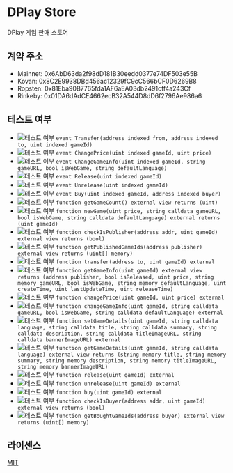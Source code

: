 # DPlay Store
DPlay 게임 판매 스토어

## 계약 주소
- Mainnet: 0x6AbD63da2f98dD181B30eedd0377e74DF503e55B
- Kovan: 0x8C2E9938DBd456ac12329fC9cC566bCF0D6269B8
- Ropsten: 0x81Eba90B7765fda1AF6aEA03db2491cff4a243Cf
- Rinkeby: 0x01DA6dAdCE4662ecB32A544D8dD6f2796Ae986a6

## 테스트 여부
- ![테스트 여부](https://img.shields.io/badge/테스트%20여부-no-red.svg) `event Transfer(address indexed from, address indexed to, uint indexed gameId)`
- ![테스트 여부](https://img.shields.io/badge/테스트%20여부-yes-brightgreen.svg) `event ChangePrice(uint indexed gameId, uint price)`
- ![테스트 여부](https://img.shields.io/badge/테스트%20여부-yes-brightgreen.svg) `event ChangeGameInfo(uint indexed gameId, string gameURL, bool isWebGame, string defaultLanguage)`
- ![테스트 여부](https://img.shields.io/badge/테스트%20여부-yes-brightgreen.svg) `event Release(uint indexed gameId)`
- ![테스트 여부](https://img.shields.io/badge/테스트%20여부-yes-brightgreen.svg) `event Unrelease(uint indexed gameId)`
- ![테스트 여부](https://img.shields.io/badge/테스트%20여부-yes-brightgreen.svg) `event Buy(uint indexed gameId, address indexed buyer)`
- ![테스트 여부](https://img.shields.io/badge/테스트%20여부-yes-brightgreen.svg) `function getGameCount() external view returns (uint)`
- ![테스트 여부](https://img.shields.io/badge/테스트%20여부-yes-brightgreen.svg) `function newGame(uint price, string calldata gameURL, bool isWebGame, string calldata defaultLanguage) external returns (uint gameId)`
- ![테스트 여부](https://img.shields.io/badge/테스트%20여부-yes-brightgreen.svg) `function checkIsPublisher(address addr, uint gameId) external view returns (bool)`
- ![테스트 여부](https://img.shields.io/badge/테스트%20여부-yes-brightgreen.svg) `function getPublishedGameIds(address publisher) external view returns (uint[] memory)`
- ![테스트 여부](https://img.shields.io/badge/테스트%20여부-yes-brightgreen.svg) `function transfer(address to, uint gameId) external`
- ![테스트 여부](https://img.shields.io/badge/테스트%20여부-yes-brightgreen.svg) `function getGameInfo(uint gameId) external view returns (address publisher, bool isReleased, uint price, string memory gameURL, bool isWebGame, string memory defaultLanguage, uint createTime, uint lastUpdateTime, uint releaseTime)`
- ![테스트 여부](https://img.shields.io/badge/테스트%20여부-yes-brightgreen.svg) `function changePrice(uint gameId, uint price) external`
- ![테스트 여부](https://img.shields.io/badge/테스트%20여부-yes-brightgreen.svg) `function changeGameInfo(uint gameId, string calldata gameURL, bool isWebGame, string calldata defaultLanguage) external`
- ![테스트 여부](https://img.shields.io/badge/테스트%20여부-yes-brightgreen.svg) `function setGameDetails(uint gameId, string calldata language, string calldata title, string calldata summary, string calldata description, string calldata titleImageURL, string calldata bannerImageURL) external`
- ![테스트 여부](https://img.shields.io/badge/테스트%20여부-yes-brightgreen.svg) `function getGameDetails(uint gameId, string calldata language) external view returns (string memory title, string memory summary, string memory description, string memory titleImageURL, string memory bannerImageURL)`
- ![테스트 여부](https://img.shields.io/badge/테스트%20여부-yes-brightgreen.svg) `function release(uint gameId) external`
- ![테스트 여부](https://img.shields.io/badge/테스트%20여부-yes-brightgreen.svg) `function unrelease(uint gameId) external`
- ![테스트 여부](https://img.shields.io/badge/테스트%20여부-yes-brightgreen.svg) `function buy(uint gameId) external`
- ![테스트 여부](https://img.shields.io/badge/테스트%20여부-yes-brightgreen.svg) `function checkIsBuyer(address addr, uint gameId) external view returns (bool)`
- ![테스트 여부](https://img.shields.io/badge/테스트%20여부-yes-brightgreen.svg) `function getBoughtGameIds(address buyer) external view returns (uint[] memory)`

## 라이센스
[MIT](LICENSE)